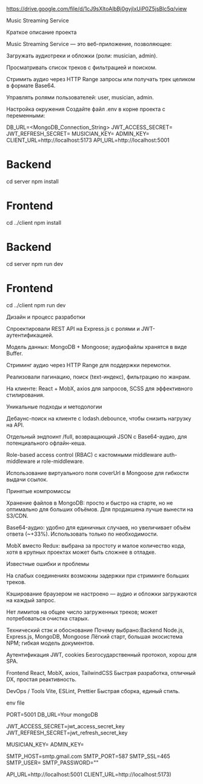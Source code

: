 https://drive.google.com/file/d/1cJ9sXltoAlbBj0gyjlxUiP0Z5jsBlc5q/view




Music Streaming Service

Краткое описание проекта

Music Streaming Service — это веб-приложение, позволяющее:

Загружать аудиотреки и обложки (роли: musician, admin).

Просматривать список треков с фильтрацией и поиском.

Стримить аудио через HTTP Range запросы или получать трек целиком в формате Base64.

Управлять ролями пользователей: user, musician, admin.

Настройка окружения
Создайте файл .env в корне проекта с переменными:

DB_URL=<MongoDB_Connection_String>
JWT_ACCESS_SECRET=<YourAccessSecret>
JWT_REFRESH_SECRET=<YourRefreshSecret>
MUSICIAN_KEY=<SecretKeyForMusician>
ADMIN_KEY=<SecretKeyForAdmin>
CLIENT_URL=http://localhost:5173
API_URL=http://localhost:5001



# Backend
cd server
npm install

# Frontend
cd ../client
npm install


# Backend
cd server
npm run dev

# Frontend
cd ../client
npm run dev




Дизайн и процесс разработки

Спроектировали REST API на Express.js с ролями и JWT-аутентификацией.

Модель данных: MongoDB + Mongoose; аудиофайлы хранятся в виде Buffer.

Стриминг аудио через HTTP Range для поддержки перемотки.

Реализовали пагинацию, поиск (text-индекс), фильтрацию по жанрам.

На клиенте: React + MobX, axios для запросов, SCSS для эффективного стилирования.



Уникальные подходы и методологии

Дебаунс-поиск на клиенте с lodash.debounce, чтобы снизить нагрузку на API.

Отдельный эндпоинт /full, возвращающий JSON с Base64-аудио, для потенциального офлайн-кеша.

Role-based access control (RBAC) с кастомными middleware auth-middleware и role-middleware.

Использование виртуального поля coverUrl в Mongoose для гибкости выдачи ссылок.



Принятые компромиссы

Хранение файлов в MongoDB: просто и быстро на старте, но не оптимально для больших объёмов. Для продакшена лучше вынести на S3/CDN.

Base64-аудио: удобно для единичных случаев, но увеличивает объём ответа (~+33%). Использовать только по необходимости.

MobX вместо Redux: выбрана за простоту и малое количество кода, хотя в крупных проектах может быть сложнее в отладке.




Известные ошибки и проблемы

На слабых соединениях возможны задержки при стриминге больших треков.

Кэширование браузером не настроено — аудио и обложки загружаются на каждый запрос.

Нет лимитов на общее число загруженных треков; может потребоваться очистка старых.



Технический стэк и обоснование
Почему выбрано:Backend  Node.js, Express.js, MongoDB, Mongoose
Лёгкий старт, большая экосистема NPM; гибкая модель документов.


Аутентификация
JWT, cookies
Безгосударственный протокол, хорош для SPA.


Frontend
React, MobX, axios, TailwindCSS
Быстрая 
разработка, отличный DX, простая реактивность.

DevOps / Tools
Vite, ESLint, Prettier
Быстрая сборка, единый стиль.



env file


PORT=5001
DB_URL=Your mongoDB

JWT_ACCESS_SECRET=jwt_access_secret_key
JWT_REFRESH_SECRET=jwt_refresh_secret_key

MUSICIAN_KEY=
ADMIN_KEY=



SMTP_HOST=smtp.gmail.com
SMTP_PORT=587
SMTP_SSL=465
SMTP_USER=
SMTP_PASSWORD=""


API_URL=http://localhost:5001
CLIENT_URL=http://localhost:5173)



